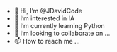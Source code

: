 - 👋 Hi, I’m @JDavidCode
- 👀 I’m interested in IA
- 🌱 I’m currently learning Python 
- 💞️ I’m looking to collaborate on ...
- 📫 How to reach me ...

<!---
JDavidCode/JDavidCode is a ✨ special ✨ repository because its `README.md` (this file) appears on your GitHub profile.
You can click the Preview link to take a look at your changes.
--->
